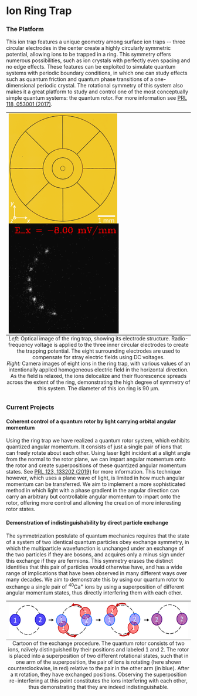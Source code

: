 <div id="mainText">
<!--enter your body content here-->
<h1>Ion Ring Trap</h1>
<h3>The Platform</h3>
<p>
This ion trap features a unique geometry among surface ion traps -- three circular electrodes
in the center create a highly circularly symmetric potential, allowing ions to be trapped in a
ring. This symmetry offers numerous possibilities, such as ion crystals with perfectly even spacing
and no edge effects. These features can be exploited to simulate quantum systems with periodic
boundary conditions, in which one can study effects such as quantum friction and quantum phase
transitions of a one-dimensional periodic crystal. The rotational symmetry of this system also
makes it a great platform to study and control one of the most conceptually simple quantum systems:
the quantum rotor. For more information see
<a href="http://journals.aps.org/prl/abstract/10.1103/PhysRevLett.118.053001" target="_blank">PRL 118, 053001 (2017)</a>.
</p>

<table class="image" align="center"><caption class="caption" align="bottom" style="caption-side: bottom">
	<i>Left:</i> Optical image of the ring trap, showing its electrode structure. Radio-frequency voltage is applied
	to the three inner circular electrodes to create the trapping potential. The eight surrounding electrodes are
	used to compensate for stray electric fields using DC voltages.
	<br/>
	<i>Right:</i> Camera images of eight ions in the ring trap, with various values of an intentionally applied
	homogeneous electric field in the horizontal direction. As the field is relaxed, the ions delocalize and their
	fluorescence spreads across the extent of the ring, demonstrating the high degree of symmetry of this system.
	The diameter of this ion ring is 90 &mu;m.		
</caption>
<TR><TD>
	<img src="/research/ring-trap/ringtrap_image.png" alt="" align="center" height="300" />
	<img src="/research/ring-trap/8_ion_delocalization.gif" alt="" align="center" height="300" />
</TD></TR>
</table>

<h3>Current Projects</h3>
<h4>Coherent control of a quantum rotor by light carrying orbital angular momentum</h4>
<p>
Using the ring trap we have realized a quantum rotor system, which exhibits quantized
angular momentum. It consists of just a single pair of ions that can freely rotate
about each other. Using laser light incident at a slight angle from the normal to
the rotor plane, we can impart angular momentum onto the rotor and create superpositions
of these quantized angular momentum states. See
<a href="https://journals.aps.org/prl/abstract/10.1103/PhysRevLett.123.133202" target="_blank">PRL 123, 133202 (2019)</a>
for more information. This technique however, which uses a plane wave of light, is limited
in how much angular momentum can be transferred. We aim to implement a more sophisticated
method in which light with a phase gradient in the angular direction can carry an arbitrary
but controllable angular momentum to impart onto the rotor, offering more control and allowing
the creation of more interesting rotor states. 
</p>

<h4>Demonstration of indistinguishability by direct particle exchange</h4>
<p>
The symmetrization postulate of quantum mechanics requires that the state of a system of two
identical quantum particles obey exchange symmetry, in which the multiparticle wavefunction is
unchanged under an exchange of the two particles if they are bosons, and acquires only a minus
sign under this exchange if they are fermions. This symmetry erases the distinct identities that
this pair of particles would otherwise have, and has a wide range of implications that have been
observed in many different ways over many decades. We aim to demonstrate this by using our quantum
rotor to exchange a single pair of <sup>40</sup>Ca<sup>+</sup> ions by using a superposition of different angular momentum
states, thus directly interfering them with each other.
</p>

<table class="image" align="center"><caption class="caption" align="bottom" style="caption-side: bottom">
	Cartoon of the exchange procedure. The quantum rotor consists of two ions, na&iuml;vely distinguished by their
	positions and labeled 1 and 2. The rotor is placed into a superposition of two different rotational states,
	such that in one arm of the superposition, the pair of ions is rotating (here shown counterclockwise, in red)
	relative to the pair in the other arm (in blue). After a &pi; rotation, they have exchanged positions. Observing
	the superposition re-interfering at this point constitutes the ions interfering with each other, thus
	demonstrating that they are indeed indistinguishable.
</caption>
<TR><TD>
	<img src="/research/ring-trap/exchange_cartoon.png" alt="" align="center" height="100" />
</TD></TR>
</table>

<br>
</div>
